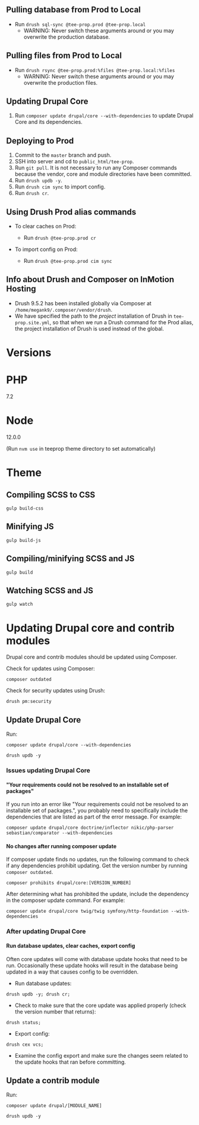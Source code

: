 
## Pulling database from Prod to Local

* Run `drush sql-sync @tee-prop.prod @tee-prop.local`
    * WARNING: Never switch these arguments around or you may overwrite the production database.
    

## Pulling files from Prod to Local

* Run `drush rsync @tee-prop.prod:%files @tee-prop.local:%files`
    * WARNING: Never switch these arguments around or you may overwrite the production files.
    

## Updating Drupal Core

1. Run `composer update drupal/core --with-dependencies` to update Drupal Core and its dependencies.


## Deploying to Prod

1. Commit to the `master` branch and push.
2. SSH into server and cd to `public_html/tee-prop`.
3. Run `git pull`. It is not necessary to run any Composer commands because the vendor, core and module directories have been committed.
4. Run `drush updb -y`.
5. Run `drush cim sync` to import config.
6. Run `drush cr`.


## Using Drush Prod alias commands

* To clear caches on Prod:
    * Run `drush @tee-prop.prod cr`

* To import config on Prod:
    * Run `drush @tee-prop.prod cim sync`


## Info about Drush and Composer on InMotion Hosting

* Drush 9.5.2 has been installed globally via Composer at `/home/megank9/.composer/vendor/drush`.
* We have specified the path to the _project_ installation of Drush in `tee-prop.site.yml`, so that when we run a Drush command for the Prod alias, 
the project installation of Drush is used instead of the global.


# Versions

# PHP

7.2

# Node

12.0.0

(Run `nvm use` in teeprop theme directory to set automatically)

# Theme

## Compiling SCSS to CSS

`gulp build-css`

## Minifying JS

`gulp build-js`

## Compiling/minifying SCSS and JS

`gulp build`

## Watching SCSS and JS

`gulp watch`

# Updating Drupal core and contrib modules

Drupal core and contrib modules should be updated using Composer.

Check for updates using Composer:

```composer outdated```

Check for security updates using Drush:

```drush pm:security```

## Update Drupal Core

Run:

```composer update drupal/core --with-dependencies```

```drush updb -y```

### Issues updating Drupal Core

#### "Your requirements could not be resolved to an installable set of packages"

If you run into an error like "Your requirements could not be resolved to an installable set of packages.",
you probably need to specifically include the dependencies that are listed as part of the error message. For example:

```composer update drupal/core doctrine/inflector nikic/php-parser sebastian/comparator --with-dependencies```

#### No changes after running composer update

If composer update finds no updates, run the following command to check if any dependencies 
prohibit updating. Get the version number by running `composer outdated`.

```composer prohibits drupal/core:[VERSION_NUMBER]```

After determining what has prohibited the update, include the dependency in the composer update command. For example:

```composer update drupal/core twig/twig symfony/http-foundation --with-dependencies```

### After updating Drupal Core

#### Run database updates, clear caches, export config

Often core updates will come with database update hooks that need to be run. Occasionally these update hooks
will result in the database being updated in a way that causes config to be overridden.

* Run database updates:

```drush updb -y; drush cr;```

* Check to make sure that the core update was applied properly (check the version number that returns):

```drush status;```

* Export config:

```drush cex vcs;```

* Examine the config export and make sure the changes seem related to the update hooks that ran before committing. 

## Update a contrib module

Run:

```composer update drupal/[MODULE_NAME]```

```drush updb -y```
